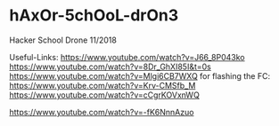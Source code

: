 # hAxOr-5chOoL-drOn3
Hacker School Drone 11/2018

Useful-Links:
https://www.youtube.com/watch?v=J66_8P043ko
https://www.youtube.com/watch?v=8Dr_GhXI85I&t=0s
https://www.youtube.com/watch?v=Mlgi6CB7WXQ
for flashing the FC:
https://www.youtube.com/watch?v=Krv-CMSfb_M
https://www.youtube.com/watch?v=cCgrKOVxnWQ


https://www.youtube.com/watch?v=-fK6NnnAzuo

